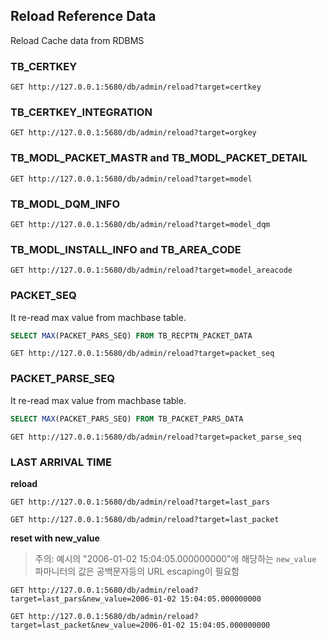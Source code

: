 
## Reload Reference Data

Reload Cache data from RDBMS

### TB_CERTKEY

```http
GET http://127.0.0.1:5680/db/admin/reload?target=certkey
```

### TB_CERTKEY_INTEGRATION

```http
GET http://127.0.0.1:5680/db/admin/reload?target=orgkey
```

### TB_MODL_PACKET_MASTR and TB_MODL_PACKET_DETAIL

```http
GET http://127.0.0.1:5680/db/admin/reload?target=model
```

### TB_MODL_DQM_INFO

```http
GET http://127.0.0.1:5680/db/admin/reload?target=model_dqm
```

### TB_MODL_INSTALL_INFO and TB_AREA_CODE

```http
GET http://127.0.0.1:5680/db/admin/reload?target=model_areacode
```

### PACKET_SEQ

It re-read max value from machbase table.

```sql
SELECT MAX(PACKET_PARS_SEQ) FROM TB_RECPTN_PACKET_DATA
```

```http
GET http://127.0.0.1:5680/db/admin/reload?target=packet_seq
```

### PACKET_PARSE_SEQ

It re-read max value from machbase table.

```sql
SELECT MAX(PACKET_PARS_SEQ) FROM TB_PACKET_PARS_DATA
```

```http
GET http://127.0.0.1:5680/db/admin/reload?target=packet_parse_seq
```

### LAST ARRIVAL TIME

**reload**

```http
GET http://127.0.0.1:5680/db/admin/reload?target=last_pars
```

```http
GET http://127.0.0.1:5680/db/admin/reload?target=last_packet
```

**reset with new_value**

> 주의: 예시의 "2006-01-02 15:04:05.000000000"에 해당하는
> `new_value` 파마니터의 값은 공백문자등의 URL escaping이 필요함

```http
GET http://127.0.0.1:5680/db/admin/reload?target=last_pars&new_value=2006-01-02 15:04:05.000000000
```

```http
GET http://127.0.0.1:5680/db/admin/reload?target=last_packet&new_value=2006-01-02 15:04:05.000000000
```
